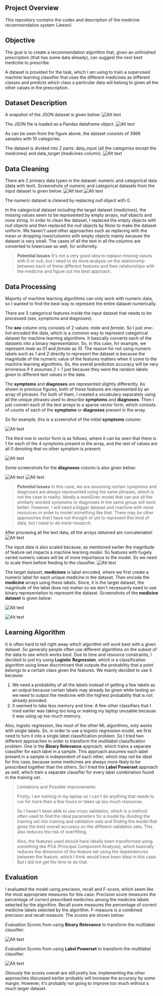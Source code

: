 ## Project Overview
This repository contains the codes and description of the medicine recommendation system (Jeeon).

## Objective
The goal is to create a recommendation algorithm that, given an unfinished prescription (that has some data already), can suggest the next best medicine to prescribe.

A dataset is provided for the task, which I am using to train a supervised machine learning classifier that uses the different medicines as different classes and predicts which class a particular data will belong to given all the other values in the prescription.

## Dataset Description
A snapshot of the JSON dataset is given below:
![Alt text](https://github.com/jin1004/Recommendation_project/blob/master/extras/images/Initial_json.png)

The JSON file is loaded as a Pandas dataframe object.
![Alt text](https://github.com/jin1004/Recommendation_project/blob/master/extras/images/Initial_dataframe.png)

As can be seen from the  figure above, the dataset consists of 3966 samples with 10 categories.

The dataset is divided into 2 parts: data_input (all the categories except the medicines) and data_target (medicines column).
![Alt text](https://github.com/jin1004/Recommendation_project/blob/master/extras/images/input_target.jpg)

## Data Cleaning

There are 2 primary data types in the dataset: numeric and categorical data (data with text). Screenshots of numeric and categorical datasets from the input dataset is given below:
![Alt text](https://github.com/jin1004/Recommendation_project/blob/master/extras/images/data_numeric.png)
![Alt text](https://github.com/jin1004/Recommendation_project/blob/master/extras/images/data_categorical.png)

The numeric dataset is cleaned by replacing *null* object with 0.

In the categorical dataset including the target dataset (medicines), the missing values seem to be represented by empty arrays, *null* objects and *none* string. In order to clean the dataset, I replaced the empty objects with *null* objects and then replaced the *null* objects by *None* to make the dataset uniform. We haven't used other approaches such as replacing with the mean or dropping rows/columns with empty objects mainly because the dataset is very small. The cases of all the text in all the columns are converted to lowercase as well, for uniformity.

> **Potential Issues**
> It's not a very good idea to replace missing values with 0 or null, but I need to do more analysis on the relationship between each of these different features and their relationships with the medicine and figure out the best approach.

## Data Processing

Majority of machine learning algorithms can only work with numeric data, so I wanted to find the best way to represent the entire dataset numerically.

There are 3 categorical features inside the input dataset that needs to be processed (sex, symptoms and diagnoses). 

The **sex** column only consists of 2 values: *male* and *female*. So I just one-hot encoded the data, which is a common way to represent categorical dataset for machine learning algorithms. It basically converts each of the datasets into a binary representation. So, in this case, for example, we represent *male* as *01* and *female* as *10*. The reason for not using numeric labels such as *1* and *2* directly to represent the dataset is because the magnitude of the numeric value of the features matters when it come to the machine learning algorithms. So, the overall prediction accuracy will be very erroneous if it assumes *2* > *1* just because they were the random labels given to different text values in the data.

The **symptoms** and **diagnoses** are represented slightly differently. As shown in previous figures, both of these features are represented by an array of phrases. For both of them, I created a vocabulary separately using all the unique phrases used to describe **symptoms** and **diagnoses**. Then I just convert each of the text arrays to a sparse vector form, which consists of counts of each of the **symptoms** or **diagnoses** present in the array. 

So for example, this is a screenshot of the initial **symptoms** column:

![Alt text](https://github.com/jin1004/Recommendation_project/blob/master/extras/images/data_symptoms.png)

The third row in vector form is as follows, where it can be seen that there is 1 for each of the 4 symptoms present in the array, and the rest of values are all 0 denoting that no other symptom is present:

![Alt text](https://github.com/jin1004/Recommendation_project/blob/master/extras/images/data_symptoms_final.png)

Some screenshots for the **diagnoses** column is also given below:

![Alt text](https://github.com/jin1004/Recommendation_project/blob/master/extras/images/data_diagnoses.png)
![Alt text](https://github.com/jin1004/Recommendation_project/blob/master/extras/images/data_diagnoses_final.png)

> **Potential Issues**
> In this case, we are assuming certain symptoms and diagnoses are always represented using the same phrases, which is not the case in reality. Ideally a word2vec model that can put all the similarly worded symptoms or diagnoses in the same group will work better. However, I will need a bigger dataset and machine with more resources in order to model something like that. There may be other approaches that I have not thought of yet to represent this kind of data, but I need to do more research.

After procesing all the text data, all the arrays obtained are concatenated:
![Alt text](https://github.com/jin1004/Recommendation_project/blob/master/extras/images/data_input_processed.png)

The input data is also scaled because, as mentioned earlier the magnitude of feature set impacts a machine learning model. So features with hugely varied numeric values will be of more importance to the model. So we need to scale them before feeding to the classifier.
![Alt text](https://github.com/jin1004/Recommendation_project/blob/master/extras/images/data_input_normalized.png)


The target dataset, **medicines** is label encoded, where we first create a numeric label for each unique medicine in the dataset. Then encode the **medicine** arrays using these labels. Since, it is the target dataset, the magnitude of the label does not matter so we don't necessarily need to use binary representation to represent the dataset. Screenshots of the **medicine dataset** is given below: 

![Alt text](https://github.com/jin1004/Recommendation_project/blob/master/extras/images/data_target.png)

![Alt text](https://github.com/jin1004/Recommendation_project/blob/master/extras/images/data_target.png)

## Learning Algorithm

It is often hard to tell right away which algorithm will work best with a given dataset. So generally people often use different algorithms on the subset of the data to see which works best. Due to time and resource constraints, I decided to just try using **Logistic Regression**, which is a classification algorithm using linear discriminant that outputs the probability that a point belongs to a certain class given the features. We mainly decided to use it because:
1) We need a probability of all the labels instead of getting a few labels as an output because certain labels may already be given while testing so we need to output the medicine with the highest probability that is not already provided.
2) It seemed to take less memory and time. A few other classifiers that I tried earlier was taking too long or making my laptop unusable because it was using up too much memory.

Also, logistic regression, like most of the other ML algorithms, only works with single labels. So, in order to use a logistic regression model, we first need to turn it into a single label classification problem. So I tried two different approaches in order to transform the multilabel classification problem. One is the **Binary Relevance** approach, which trains a separate classifier for each label in a sample. This approach assumes each label present in a sample is independent of each other, which may not be ideal for this case, because some medicines are always more likely to be prescribed together than the others. So I tried the **Label Powerset** approach as well, which train a separate classifier for every label combination found in the training set.

 > Limitations and Possible Improvements
 >
 >
 > Firstly, I am training in my laptop so I can't do anything that needs to run for more than a few hours or takes up too much resources. 
 >
 > So I haven't been able to use cross validation, which is a method often used to find the ideal parameters for a model by dividing the training set into training and validation sets and finding the model that gives the best overall accuracy on the different validation sets. This also reduces the risk of overfitting.
 >
 > Also, the features used should have ideally been transformed using something like PCA  (Principal Component Analysis), which basically reduces the dimension of the feature set using the dependencies between the feature, which I think would have been ideal in this case. But I did not get the time to do that.
 

## Evaluation
I evaluated the model using precision, recall and F-score, which seem like the most appropriate measures for this case. Precision score measures the percentage of correct prescribed medicines among the medicine labels selected by the algorithm. Recall score measures the percentage of correct medicine labels selected by the algorithm. F-measure is a combined precision and recall measure. The scores are shown below:

Evaluation Scores from using **Binary Relevance** to transform the multilabel classifier:

![Alt text](https://github.com/jin1004/Recommendation_project/blob/master/extras/images/eval_model1.png)

Evaluation Scores from using **Label Powerset** to transform the multilabel classifier:

![Alt text](https://github.com/jin1004/Recommendation_project/blob/master/extras/images/eval_model2.png)

Obiously the scores overall are still pretty low. Implementing the other approaches discussed earlier probably will increase the accuracy by some margin. However, it's probably not going to improve too much without a much larger dataset.